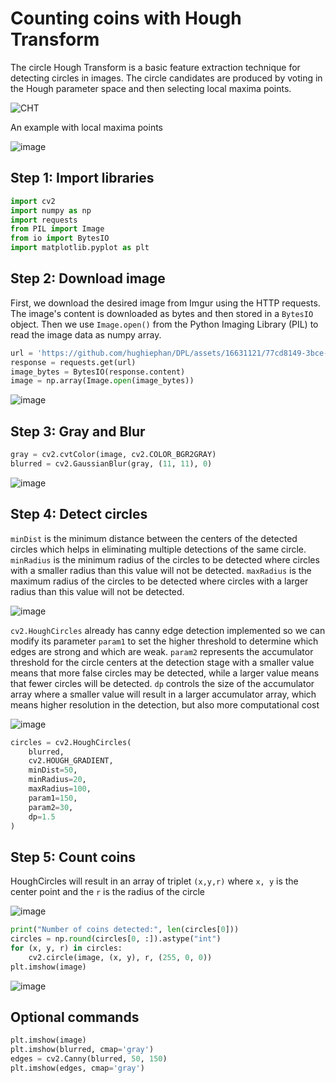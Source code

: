 # Counting coins with Hough Transform

The circle Hough Transform is a basic feature extraction technique for detecting circles in images. The circle candidates are produced by voting in the Hough parameter space and then selecting local maxima points.

![CHT](https://github.com/hughiephan/DPL/assets/16631121/3335891a-323e-4498-8cb4-bbd423034be0)

An example with local maxima points

![image](https://github.com/hughiephan/DPL/assets/16631121/5e621a46-19ec-4238-b33b-fdd03283bc7e)

## Step 1: Import libraries

```python
import cv2
import numpy as np
import requests
from PIL import Image
from io import BytesIO
import matplotlib.pyplot as plt
```

## Step 2: Download image

First, we download the desired image from Imgur using the HTTP requests. The image's content is downloaded as bytes and then stored in a `BytesIO` object. Then we use `Image.open()` from the Python Imaging Library (PIL) to read the image data as numpy array.

```python
url = 'https://github.com/hughiephan/DPL/assets/16631121/77cd8149-3bce-433e-ac00-c13057a6dcec'
response = requests.get(url)
image_bytes = BytesIO(response.content)
image = np.array(Image.open(image_bytes))
```

![image](https://github.com/hughiephan/DPL/assets/16631121/77cd8149-3bce-433e-ac00-c13057a6dcec)

## Step 3: Gray and Blur
```python
gray = cv2.cvtColor(image, cv2.COLOR_BGR2GRAY)
blurred = cv2.GaussianBlur(gray, (11, 11), 0)
```

![image](https://github.com/hughiephan/DPL/assets/16631121/c05eceec-462c-4a27-98cd-58da555a6204)

## Step 4: Detect circles

`minDist` is the minimum distance between the centers of the detected circles which helps in eliminating multiple detections of the same circle. `minRadius` is the minimum radius of the circles to be detected where circles with a smaller radius than this value will not be detected. `maxRadius` is the maximum radius of the circles to be detected where circles with a larger radius than this value will not be detected.

![image](https://github.com/hughiephan/DPL/assets/16631121/d986e57d-8053-4394-bd30-1e48ebe61050)
 
`cv2.HoughCircles` already has canny edge detection implemented so we can modify its parameter `param1` to set the higher threshold to determine which edges are strong and which are weak. `param2` represents the accumulator threshold for the circle centers at the detection stage with a smaller value means that more false circles may be detected, while a larger value means that fewer circles will be detected. `dp` controls the size of the accumulator array where a smaller value will result in a larger accumulator array, which means higher resolution in the detection, but also more computational cost

![image](https://github.com/hughiephan/DPL/assets/16631121/8629f319-acca-4edd-944e-a92a944e8aef)

```python
circles = cv2.HoughCircles(
    blurred,
    cv2.HOUGH_GRADIENT,
    minDist=50,
    minRadius=20,
    maxRadius=100,
    param1=150,
    param2=30,
    dp=1.5
)
```


## Step 5: Count coins

HoughCircles will result in an array of triplet `(x,y,r)` where `x, y` is the center point and the `r` is the radius of the circle

![image](https://github.com/hughiephan/DPL/assets/16631121/0c0633ae-fd41-4b70-b9c0-663a478bae6a)

```python
print("Number of coins detected:", len(circles[0]))
circles = np.round(circles[0, :]).astype("int")
for (x, y, r) in circles:
    cv2.circle(image, (x, y), r, (255, 0, 0))
plt.imshow(image)
```

![image](https://github.com/hughiephan/DPL/assets/16631121/6a1e1f02-39df-472b-a38b-edffa4d93b18)

## Optional commands
```python
plt.imshow(image)
plt.imshow(blurred, cmap='gray')
edges = cv2.Canny(blurred, 50, 150)
plt.imshow(edges, cmap='gray')
```
